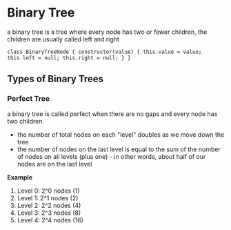 # Binary Tree

a binary tree is a tree where every node has two or fewer children, the children are usually called left and right

`class BinaryTreeNode { constructor(value) { this.value = value; this.left = null; this.right = null; } }`

## Types of Binary Trees

### Perfect Tree

a binary tree is called perfect when there are no gaps and every node has two children

- the number of total nodes on each "level" doubles as we move down the tree
- the number of nodes on the last level is equal to the sum of the number of nodes on all levels (plus one) - in other words, about half of our nodes are on the last level

**Example**

1. Level 0: 2^0 nodes (1)
2. Level 1: 2^1 nodes (2)
3. Level 2: 2^2 nodes (4)
4. Level 3: 2^3 nodes (8)
5. Level 4: 2^4 nodes (16)
